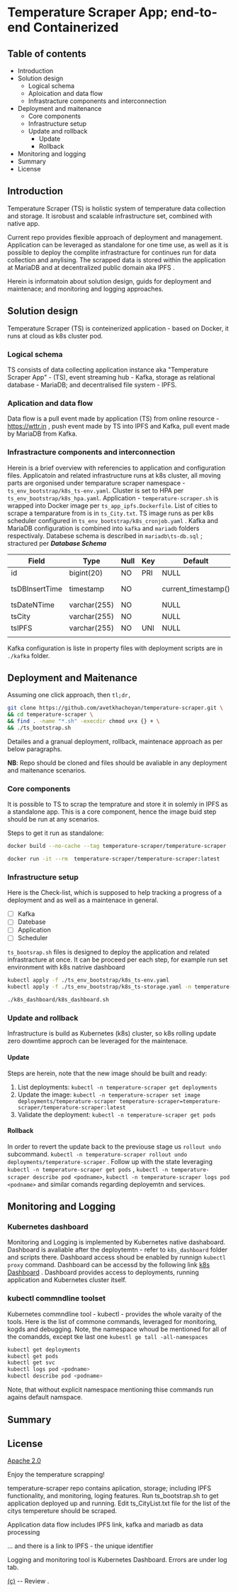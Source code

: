 # Temperature Scraper App; end-to-end Containerized

## Table of contents
- Introduction
- Solution design
    - Logical schema
    - Aploication and data flow
    - Infrastracture components and interconnection
- Deployment and maitenance
    - Core components
    - Infrastructure setup
    - Update and rollback
        - Update
        - Rollback
- Monitoring and logging 
- Summary
- License

## Introduction
Temperature Scraper (TS) is holistic system of temperature data collection and storage. It isrobust and scalable infrastructure set, combined with native app.

Current repo provides flexible approach of deployment and management. Application can be leveraged as standalone for one time use, as well as it is possible to deploy the complite infrastracture for continues run for data collection and anylising. The scrapped data is stored within the application at MariaDB and at decentralized public domain aka IPFS .

Herein is informatoin about solution design, guids for deployment and maintenace; and monitoring and logging approaches.

## Solution design
Temperature Scraper (TS) is conteinerized application - based on Docker, it runs at cloud as k8s cluster pod.

### Logical schema
TS consists of data collecting application instance aka \"Temperature Scraper App\" \- \(TS\), event streaming hub - Kafka, storage as relational database - MariaDB; and decentralised file system - IPFS. 

### Aplication and data flow
Data flow is a pull event made by application (TS) from online resource - <https://wttr.in> , push event made by TS into IPFS and Kafka, pull event made by MariaDB from Kafka.

### Infrastracture components and interconnection
Herein is a brief overview with referencies to application and configuration files. 
Applicatoin and related infrastructure runs at k8s cluster, all moving parts are orgonised under temparature scraper namespace - `ts_env_bootstrap/k8s_ts-env.yaml`. Cluster is set to HPA per `ts_env_bootstrap/k8s_hpa.yaml`. Application - `temperature-scraper.sh` is wrapped into Docker image per `ts_app_ipfs.Dockerfile`. List of cities to scrape a temparature from is in `ts_City.txt`. TS image runs as per k8s scheduler configured in `ts_env_bootstrap/k8s_cronjob.yaml` . Kafka and MariaDB configuration is combined into `kafka` and `mariadb` folders respectivaly. Databese schema is described in `mariadb\ts-db.sql` ; stractured per ***Database Schema***

| Field          | Type         | Null | Key | Default             | Extra                         |
|----------------|--------------|------|-----|---------------------|-------------------------------|
| id             | bigint(20)   | NO   | PRI | NULL                | auto_increment                |
| tsDBInsertTime | timestamp    | NO   |     | current_timestamp() | on update current_timestamp() |
| tsDateNTime    | varchar(255) | NO   |     | NULL                |                               |
| tsCity         | varchar(255) | NO   |     | NULL                |                               |
| tsIPFS         | varchar(255) | NO   | UNI | NULL                |                               |
||

Kafka configuration is liste in property files with deployment scripts are in `./kafka` folder.


## Deployment and Maitenance
Assuming one click approach, then `tl;dr,`
```bash
git clone https://github.com/avetkhachoyan/temperature-scraper.git \
&& cd temperature-scraper \
&& find . -name "*.sh" -execdir chmod u+x {} + \
&& ./ts_bootstrap.sh
```
Detailes and a granual deployment, rollback, maintenace approach as per below paragraphs.

**NB**\: Repo should be cloned and files should be avaliable in any deployment and maitenance   scenarios.  


### Core components
It is possible to TS to scrap the temprature and store it in solemly in IPFS as a standalone app. This is a core component, hence the image buid step should be run at any scenarios.

Steps to get it run as standalone:
```bash 
docker build --no-cache --tag temperature-scraper/temperature-scraper -f ./ts_env_bootstrap/ts_app_ipfs.Dockerfile .

docker run -it --rm  temperature-scraper/temperature-scraper:latest
``` 

### Infrastructure setup
Here is the Check-list, which is supposed to help tracking a progress of a deployment and as well as a maintenace in general.

- [ ] Kafka
- [ ] Datebase
- [ ] Application
- [ ] Scheduler

`ts_bootsrap.sh` files is designed to deploy the application and related infrastracture at once. It can be proceed per each step, for example run set environment with k8s natrive dashboard 
```bash 
kubectl apply -f ./ts_env_bootstrap/k8s_ts-env.yaml
kubectl apply -f ./ts_env_bootstrap/k8s_ts-storage.yaml -n temperature-scraper

./k8s_dashboard/k8s_dashboard.sh
```

### Update and rollback
Infrastructure is build as Kubernetes (k8s) cluster, so k8s rolling update zero downtime approch can be leveraged for the maintenace.

#### Update
Steps are herein, note that the new image should be built and ready:

1. List deployments: `kubectl -n temperature-scraper get deployments`
2. Update the image: `kubectl -n temperature-scraper set image deployments/temperature-scraper temperature-scraper=temperature-scraper/temperature-scraper:latest`
3. Validate the deployment: `kubectl -n temperature-scraper get pods`

#### Rollback
In order to revert the update back to the previouse stage us `rollout undo` subcommand.
`kubectl -n temperature-scraper rollout undo deployments/temperature-scraper` . Follow up with the state leveraging `kubectl -n temperature-scraper get pods` ,  `kubectl -n temperature-scraper describe pod <podname>`, `kubectl -n temperature-scraper logs pod <podname>` and similar comands regarding deployemtn and services.

## Monitoring and Logging 
### Kubernetes dashboard
Monitoring and Logging is implemented by Kubernetes native dashaboard. Dashboard is avaliable after the deploytemtn - refer to `k8s_dashboard` folder and scripts there.  Dashboard access shoud be enabled by runnign `kubectl proxy` command. Dashboard can be accessd by the following link [k8s Dashboard](http://localhost:8001/api/v1/namespaces/kubernetes-dashboard/services/https:kubernetes-dashboard:/proxy/) . Dashboard provides access to deployments, running application and Kubernetes cluster itself.

### kubectl commndline toolset
Kubernetes commndline tool - kubectl - provides the whole varaity of the tools. Here is the list of commone commands, leveraged for monitoring, kogds and debugging. Note, the namespace whoud be mentioned for all of the comandds, except tke last one `kubestl ge tall -all-namespaces`
```bash
kubectl get deployments
kubectl get pods
kubectl get svc
kubectl logs pod <podname>
kubectl describe pod <podname>
```
Note, that without explicit namespace mentioning thise commands run agains default namspace.

## Summary


## License
[Apache 2.0](https://www.apache.org/licenses/LICENSE-2.0)

Enjoy the temperature scrapping!



temperature-scraper repo contains aplication, storage; including IPFS functionality, and monitoring, loging features.
Run ts_bootstrap.sh to get application deployed up and running.
Edit ts_CityList.txt file for the list of the citys tempereture should be scraped.

Application data flow includes IPFS link, kafka and mariadb as data processing


... and there is a link to IPFS - the unique identifier


Logging and monitoring tool is Kubernetes Dashboard. Errors are under log tab.


[(c)](https://khachoyan.com) -- Review .

